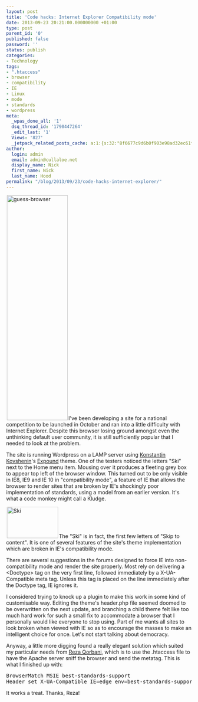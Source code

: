 ```yaml
---
layout: post
title: 'Code hacks: Internet Explorer Compatibility mode'
date: 2013-09-23 20:21:00.000000000 +01:00
type: post
parent_id: '0'
published: false
password: ''
status: publish
categories:
- Technology
tags:
- ".htaccess"
- browser
- compatibility
- IE
- Linux
- mode
- standards
- wordpress
meta:
  _wpas_done_all: '1'
  dsq_thread_id: '1790447264'
  _edit_last: '1'
  Views: '827'
  _jetpack_related_posts_cache: a:1:{s:32:"8f6677c9d6b0f903e98ad32ec61f8deb";a:2:{s:7:"expires";i:1559969674;s:7:"payload";a:3:{i:0;a:1:{s:2:"id";i:3377;}i:1;a:1:{s:2:"id";i:1413;}i:2;a:1:{s:2:"id";i:678;}}}}
author:
  login: admin
  email: admin@cullaloe.net
  display_name: Nick
  first_name: Nick
  last_name: Hood
permalink: "/blog/2013/09/23/code-hacks-internet-explorer/"
---
```

<p><a href="http://cullaloe.com/files/2013/09/guess-browser.jpg"><img class="alignright  wp-image-765" style="margin-left: 2px; margin-right: 2px;" alt="guess-browser" src="{{ site.baseurl }}/assets/guess-browser.jpg" width="165" height="610" /></a>I've been developing a site for a national competition to be launched in October and ran into a little difficulty with Internet Explorer. Despite this browser losing ground amongst even the unthinking default user community, it is still sufficiently popular that I needed to look at the problem.</p>
<p>The site is running Wordpress on a LAMP server using <a href="http://kovshenin.com/" target="_blank">Konstantin Kovshenin</a>'s <a href="http://wordpress.org/themes/expound" target="_blank">Expound</a> theme. One of the testers noticed the letters "Ski" next to the Home menu item. Mousing over it produces a fleeting grey box to appear top left of the browser window. This turned out to be only visible in IE8, IE9 and IE 10 in "compatibility mode", a feature of IE that allows the browser to render sites that are broken by IE's shockingly poor implementation of standards, using a model from an earlier version. It's what a code monkey might call a Kludge.</p>
<p><a href="http://cullaloe.com/files/2013/09/Ski.png"><img class="alignleft  wp-image-767" style="margin-left: 2px; margin-right: 2px;" alt="Ski" src="{{ site.baseurl }}/assets/Ski.png" width="139" height="85" /></a>The "Ski" is in fact, the first few letters of "Skip to content". It is one of several features of the site's theme implementation which are broken in IE's compatibility mode.</p>
<p>There are several suggestions in the forums designed to force IE into non-compatibility mode and render the site properly. Most rely on delivering a &lt;Doctype&gt; tag on the very first line, followed immediately by a X-UA-Compatible meta tag. Unless this tag is placed on the line immediately after the Doctype tag, IE ignores it.</p>
<p>I considered trying to knock up a plugin to make this work in some kind of customisable way. Editing the theme's header.php file seemed doomed to be overwritten on the next update, and branching a child theme felt like too much hard work for such a small fix to accommodate a browser that I personally would like everyone to stop using. Part of me wants all sites to look broken when viewed with IE so as to encourage the masses to make an intelligent choice for once. Let's not start talking about democracy.</p>
<p>Anyway, a little more digging found a really elegant solution which suited my particular needs from <a href="http://qorbani.com/" target="_blank">Reza Qorbani</a>, which is to use the .htaccess file to have the Apache server sniff the browser and send the metatag. This is what I finished up with:</p>
<pre>BrowserMatch MSIE best-standards-support
Header set X-UA-Compatible IE=edge env=best-standards-support</pre>
<p>It works a treat. Thanks, Reza!</p>
